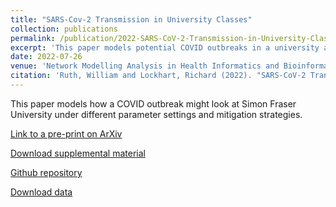 ```yaml
---
title: "SARS-Cov-2 Transmission in University Classes"
collection: publications
permalink: /publication/2022-SARS-CoV-2-Transmission-in-University-Classes
excerpt: 'This paper models potential COVID outbreaks in a university and the effects of control strategies.'
date: 2022-07-26
venue: 'Network Modelling Analysis in Health Informatics and Bioinformatics'
citation: 'Ruth, William and Lockhart, Richard (2022). "SARS-CoV-2 Transmission in University Classes". <i>Network Modelling Analysis in Health Informatics and Bioinformatics</i>, 2022. In Press.'
---
```

This paper models how a COVID outbreak might look at Simon Fraser University under different parameter settings and mitigation strategies.

[Link to a pre-print on ArXiv](<https://doi.org/10.48550/arXiv.2104.12769>)

[Download supplemental material](<http://wruth1.github.io/files/Ruth and Lockhart - 2022/Supplemental Material - July 7 2022.pdf>)

[Github repository](<https://github.com/wruth1/SARS-CoV-2_Transmission_in_University_Classes>)

[Download data](<https://github.com/wruth1/SARS-CoV-2_Transmission_in_University_Classes/tree/master/Data>)

<!---
This is an HTML comment

Recommended citation: Ruth, William and Lockhart, Richard (2022). "SARS-CoV-2 Transmission in University Classes" <i>Arxiv</i>. doi: https://doi.org/10.48550/arXiv.2104.12769.

From preamble, between `venue' and `citation':
paperurl: 'http://wruth1.github.io/files/Ruth and Lockhart - 2022/Network Analysis - 2022Jul19.pdf'
-->
